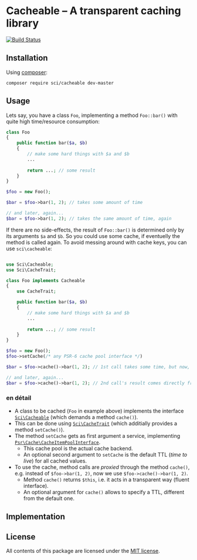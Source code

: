 # Cacheable – A transparent caching library

[![Build Status](https://secure.travis-ci.org/DrSchimke/cacheable.png)](http://travis-ci.org/DrSchimke/cacheable)

## Installation

Using [composer](https://getcomposer.org/download/):

```
composer require sci/cacheable dev-master
```

## Usage

Lets say, you have a class `Foo`, implementing a method `Foo::bar()` with quite high time/resource consumption:

```php
class Foo
{
    public function bar($a, $b)
    {
        // make some hard things with $a and $b
        ...
        
        return ...; // some result
    }
}

$foo = new Foo();

$bar = $foo->bar(1, 2); // takes some amount of time

// and later, again...
$bar = $foo->bar(1, 2); // takes the same amount of time, again
```

If there are no side-effects, the result of `Foo::bar()` is determined only by its arguments `$a` and `$b`.
So you could use some cache, if eventuelly the method is called again.
To avoid messing around with cache keys, you can use `sci\cacheable`:

```php

use Sci\Cacheable;
use Sci\CacheTrait;

class Foo implements Cacheable
{
    use CacheTrait;

    public function bar($a, $b)
    {
        // make some hard things with $a and $b
        ...
        
        return ...; // some result
    }
}

$foo = new Foo();
$foo->setCache(/* any PSR-6 cache pool interface */)

$bar = $foo->cache()->bar(1, 2); // 1st call takes some time, but now, the result is stored into cache

// and later, again...
$bar = $foo->cache()->bar(1, 2); // 2nd call's result comes directly from cache
```

### en détail

* A class to be cached (`Foo` in example above) implements the interface [`Sci\Cacheable`](lib/Cacheable.php) (which demands a method `cache()`).
* This can be done using [`Sci\CacheTrait`](lib/CacheTrait.php) (which additially provides a method `setCache()`).
* The method `setCache` gets as first argument a service, implementing [`Psr\Cache\CacheItemPoolInterface`](https://github.com/php-fig/cache/blob/master/src/CacheItemPoolInterface.php).
    * This cache pool is the actual cache backend.
    * An optional second argument to `setCache` is the default TTL (_time to live_) for all cached values.
* To use the cache, method calls are _proxied_ through the method `cache()`, e.g. instead of `$foo->bar(1, 2)`, now we use `$foo->cache()->bar(1, 2)`.
    * Method `cache()` returns `$this`, i.e. it acts in a transparent way (fluent interface).
    * An optional argument for `cache()` allows to specify a TTL, different from the default one.

## Implementation

## License

All contents of this package are licensed under the [MIT license](LICENSE).
